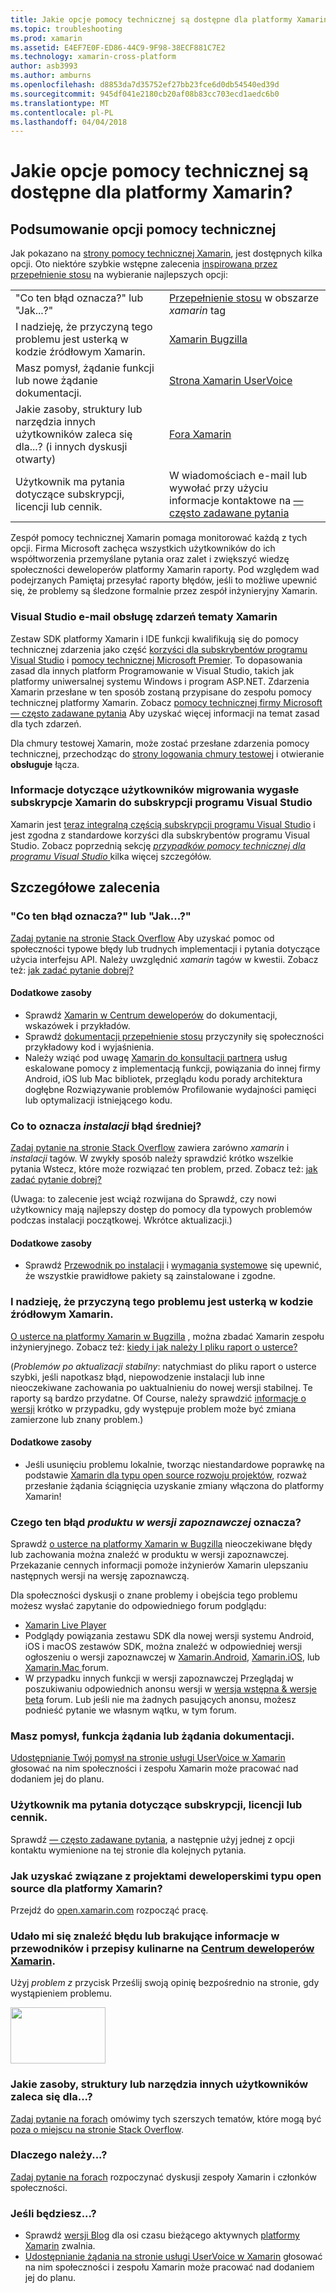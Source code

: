 ```yaml
---
title: Jakie opcje pomocy technicznej są dostępne dla platformy Xamarin?
ms.topic: troubleshooting
ms.prod: xamarin
ms.assetid: E4EF7E0F-ED86-44C9-9F98-38ECF881C7E2
ms.technology: xamarin-cross-platform
author: asb3993
ms.author: amburns
ms.openlocfilehash: d8853da7d35752ef27bb23fce6d0db54540ed39d
ms.sourcegitcommit: 945df041e2180cb20af08b83cc703ecd1aedc6b0
ms.translationtype: MT
ms.contentlocale: pl-PL
ms.lasthandoff: 04/04/2018
---
```

# <a name="what-support-options-are-available-for-xamarin"></a>Jakie opcje pomocy technicznej są dostępne dla platformy Xamarin?

## <a name="summary-of-support-options"></a>Podsumowanie opcji pomocy technicznej

Jak pokazano na [strony pomocy technicznej Xamarin](https://www.xamarin.com/support), jest dostępnych kilka opcji.  Oto niektóre szybkie wstępne zalecenia [inspirowana przez przepełnienie stosu](http://stackoverflow.com/help/product-support) na wybieranie najlepszych opcji:

|   |   |
|---|---|
|"Co ten błąd oznacza?" lub "Jak...?"|[Przepełnienie stosu](http://stackoverflow.com/questions/ask?tags=xamarin) w obszarze *xamarin* tag|
|I nadzieję, że przyczyną tego problemu jest usterką w kodzie źródłowym Xamarin.|[Xamarin Bugzilla](https://bugzilla.xamarin.com/page.cgi?id=bug-writing.html)|
|Masz pomysł, żądanie funkcji lub nowe żądanie dokumentacji.|[Strona Xamarin UserVoice](https://xamarin.uservoice.com)|
|Jakie zasoby, struktury lub narzędzia innych użytkowników zaleca się dla...? (i innych dyskusji otwarty)|[Fora Xamarin](https://forums.xamarin.com)|
|Użytkownik ma pytania dotyczące subskrypcji, licencji lub cennik.|W wiadomościach e-mail lub wywołać przy użyciu informacje kontaktowe na [— często zadawane pytania](https://www.xamarin.com/faq)|

Zespół pomocy technicznej Xamarin pomaga monitorować każdą z tych opcji.  Firma Microsoft zachęca wszystkich użytkowników do ich współtworzenia przemyślane pytania oraz zalet i zwiększyć wiedzę społeczności deweloperów platformy Xamarin raporty.  Pod względem wad podejrzanych Pamiętaj przesyłać raporty błędów, jeśli to możliwe upewnić się, że problemy są śledzone formalnie przez zespół inżynieryjny Xamarin.

<a name="Visual_Studio_email_support_incidents_for_Xamarin_topics"/>

### <a name="visual-studio-email-support-incidents-for-xamarin-topics"></a>Visual Studio e-mail obsługę zdarzeń tematy Xamarin

Zestaw SDK platformy Xamarin i IDE funkcji kwalifikują się do pomocy technicznej zdarzenia jako część [korzyści dla subskrybentów programu Visual Studio](https://msdn.microsoft.com/subscriptions/bb266240) i [pomocy technicznej Microsoft Premier](https://www.microsoft.com/en-us/microsoftservices/support.aspx).  To dopasowania zasad dla innych platform Programowanie w Visual Studio, takich jak platformy uniwersalnej systemu Windows i program ASP.NET.  Zdarzenia Xamarin przesłane w ten sposób zostaną przypisane do zespołu pomocy technicznej platformy Xamarin.  Zobacz [pomocy technicznej firmy Microsoft — często zadawane pytania](https://support.microsoft.com/gp/offerprophone) Aby uzyskać więcej informacji na temat zasad dla tych zdarzeń.

Dla chmury testowej Xamarin, może zostać przesłane zdarzenia pomocy technicznej, przechodząc do [strony logowania chmury testowej](https://testcloud.xamarin.com/login) i otwieranie **obsługuje** łącza.

### <a name="information-for-users-migrating-from-expired-xamarin-subscriptions-to-visual-studio-subscriptions"></a>Informacje dotyczące użytkowników migrowania wygasłe subskrypcje Xamarin do subskrypcji programu Visual Studio

Xamarin jest [teraz integralną częścią subskrypcji programu Visual Studio](https://blog.xamarin.com/xamarin-for-all/) i jest zgodna z standardowe korzyści dla subskrybentów programu Visual Studio.  Zobacz poprzednią sekcję [ *przypadków pomocy technicznej dla programu Visual Studio* ](#Visual_Studio_email_support_incidents_for_Xamarin_topics) kilka więcej szczegółów.

## <a name="detailed-recommendations"></a>Szczegółowe zalecenia

### <a name="what-does-this-error-mean-or-how-do-i--"></a>"Co ten błąd oznacza?" lub "Jak...?"

[Zadaj pytanie na stronie Stack Overflow](http://stackoverflow.com/questions/ask?tags=xamarin) Aby uzyskać pomoc od społeczności typowe błędy lub trudnych implementacji i pytania dotyczące użycia interfejsu API.  Należy uwzględnić _xamarin_ tagów w kwestii.  Zobacz też: [jak zadać pytanie dobrej?](http://stackoverflow.com/help/how-to-ask)

#### <a name="additional-resources"></a>Dodatkowe zasoby

-   Sprawdź [Xamarin w Centrum deweloperów](/index.md) do dokumentacji, wskazówek i przykładów.
-   Sprawdź [dokumentacji przepełnienie stosu](http://stackoverflow.com/documentation) przyczyniły się społeczności przykładowy kod i wyjaśnienia.
-   Należy wziąć pod uwagę [Xamarin do konsultacji partnera](https://www.xamarin.com/consulting-partners) usług eskalowane pomocy z implementacją funkcji, powiązania do innej firmy Android, iOS lub Mac bibliotek, przeglądu kodu porady architektura dogłębne Rozwiązywanie problemów Profilowanie wydajności pamięci lub optymalizacji istniejącego kodu.

### <a name="what-does-this-installation-error-mean"></a>Co to oznacza _instalacji_ błąd średniej?

[Zadaj pytanie na stronie Stack Overflow](http://stackoverflow.com/questions/ask?tags=xamarin+installation) zawiera zarówno _xamarin_ i _instalacji_ tagów.  W zwykły sposób należy sprawdzić krótko wszelkie pytania Wstecz, które może rozwiązać ten problem, przed.  Zobacz też: [jak zadać pytanie dobrej?](http://stackoverflow.com/help/how-to-ask)

(Uwaga: to zalecenie jest wciąż rozwijana do Sprawdź, czy nowi użytkownicy mają najlepszy dostęp do pomocy dla typowych problemów podczas instalacji początkowej.  Wkrótce aktualizacji.)

#### <a name="additional-resources"></a>Dodatkowe zasoby

-   Sprawdź [Przewodnik po instalacji](~/cross-platform/get-started/installation/index.md) i [wymagania systemowe](~/cross-platform/get-started/requirements.md) się upewnić, że wszystkie prawidłowe pakiety są zainstalowane i zgodne.

### <a name="i-believe-this-problem-is-caused-by-a-defect-in-the-xamarin-source-code"></a>I nadzieję, że przyczyną tego problemu jest usterką w kodzie źródłowym Xamarin.

[O usterce na platformy Xamarin w Bugzilla](https://bugzilla.xamarin.com/page.cgi?id=bug-writing.html) , można zbadać Xamarin zespołu inżynieryjnego.  Zobacz też: [kiedy i jak należy I pliku raport o usterce?](~/cross-platform/troubleshooting/questions/howto-file-bug.md)

(*Problemów po aktualizacji stabilny*: natychmiast do pliku raport o usterce szybki, jeśli napotkasz błąd, niepowodzenie instalacji lub inne nieoczekiwane zachowania po uaktualnieniu do nowej wersji stabilnej.  Te raporty są bardzo przydatne.  Of Course, należy sprawdzić [informacje o wersji](https://developer.xamarin.com/releases/) krótko w przypadku, gdy występuje problem może być zmiana zamierzone lub znany problem.)

#### <a name="additional-resources"></a>Dodatkowe zasoby

-   Jeśli usunięciu problemu lokalnie, tworząc niestandardowe poprawkę na podstawie [Xamarin dla typu open source rozwoju projektów](http://open.xamarin.com/), rozważ przesłanie żądania ściągnięcia uzyskanie zmiany włączona do platformy Xamarin!

### <a name="what-does-this-error-in-a-preview-product-mean"></a>Czego ten błąd _produktu w wersji zapoznawczej_ oznacza?

Sprawdź [o usterce na platformy Xamarin w Bugzilla](https://bugzilla.xamarin.com/page.cgi?id=bug-writing.html) nieoczekiwane błędy lub zachowania można znaleźć w produktu w wersji zapoznawczej.  Przekazanie cennych informacji pomoże inżynierów Xamarin ulepszaniu następnych wersji na wersję zapoznawczą.

Dla społeczności dyskusji o znane problemy i obejścia tego problemu możesz wysłać zapytanie do odpowiedniego forum podglądu:

-   [Xamarin Live Player](https://forums.xamarin.com/categories/live-player)
-   Podglądy powiązania zestawu SDK dla nowej wersji systemu Android, iOS i macOS zestawów SDK, można znaleźć w odpowiedniej wersji ogłoszeniu o wersji zapoznawczej w [Xamarin.Android](http://forums.xamarin.com/categories/android), [Xamarin.iOS](http://forums.xamarin.com/categories/ios), lub [Xamarin.Mac ](http://forums.xamarin.com/categories/mac) forum.
-   W przypadku innych funkcji w wersji zapoznawczej Przeglądaj w poszukiwaniu odpowiednich anonsu wersji w [wersja wstępna & wersje beta](http://forums.xamarin.com/categories/xamarin-prerelease) forum.  Lub jeśli nie ma żadnych pasujących anonsu, możesz podnieść pytanie we własnym wątku, w tym forum.

### <a name="i-have-an-idea-feature-request-or-documentation-request"></a>Masz pomysł, funkcja żądania lub żądania dokumentacji.

[Udostępnianie Twój pomysł na stronie usługi UserVoice w Xamarin](https://xamarin.uservoice.com) głosować na nim społeczności i zespołu Xamarin może pracować nad dodaniem jej do planu.

### <a name="i-have-a-question-about-subscriptions-licensing-or-pricing"></a>Użytkownik ma pytania dotyczące subskrypcji, licencji lub cennik.

Sprawdź [— często zadawane pytania](https://www.xamarin.com/faq), a następnie użyj jednej z opcji kontaktu wymienione na tej stronie dla kolejnych pytania.

### <a name="how-do-i-get-involved-in-xamarins-open-source-development-projects"></a>Jak uzyskać związane z projektami deweloperskimi typu open source dla platformy Xamarin?

Przejdź do [open.xamarin.com](http://open.xamarin.com/) rozpocząć pracę.

### <a name="i-found-a-mistake-or-missing-information-in-the-guides-or-recipes-on-the-xamarin-developer-centerindexmd"></a>Udało mi się znaleźć błędu lub brakujące informacje w przewodników i przepisy kulinarne na [Centrum deweloperów Xamarin](/index.md).

Użyj _problem z_ przycisk Prześlij swoją opinię bezpośrednio na stronie, gdy wystąpieniem problemu.

[<img src="support-options-images/feedback.png" style="width: 152px; height: 90px;">](support-options-images/feedback.png)

### <a name="what-resources-frameworks-or-tools-do-other-users-recommend-for--"></a>Jakie zasoby, struktury lub narzędzia innych użytkowników zaleca się dla...?

[Zadaj pytanie na forach](https://forums.xamarin.com/) omówimy tych szerszych tematów, które mogą być [poza o miejscu na stronie Stack Overflow](http://stackoverflow.com/help/dont-ask).

### <a name="why-do-you--"></a>Dlaczego należy...?

[Zadaj pytanie na forach](https://forums.xamarin.com/) rozpoczynać dyskusji zespoły Xamarin i członków społeczności.

### <a name="when-will-you--"></a>Jeśli będziesz...?

-   Sprawdź [wersji Blog](http://releases.xamarin.com/) dla osi czasu bieżącego aktywnych [platformy Xamarin](https://www.xamarin.com/platform) zwalnia.
-   [Udostępnianie żądania na stronie usługi UserVoice w Xamarin](https://xamarin.uservoice.com) głosować na nim społeczności i zespołu Xamarin może pracować nad dodaniem jej do planu.

